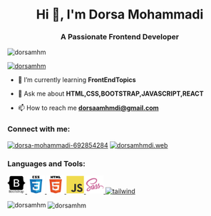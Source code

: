 <h1 align="center">Hi 👋, I'm Dorsa Mohammadi</h1>
<h3 align="center">A Passionate Frontend Developer</h3>

<p align="left"> <img src="https://komarev.com/ghpvc/?username=dorsamhm&label=Profile%20views&color=0e75b6&style=flat" alt="dorsamhm" /> </p>

<p align="left"> <a href="https://github.com/ryo-ma/github-profile-trophy"><img src="https://github-profile-trophy.vercel.app/?username=dorsamhm" alt="dorsamhm" /></a> </p>

- 🌱 I’m currently learning **FrontEndTopics**

- 💬 Ask me about **HTML,CSS,BOOTSTRAP,JAVASCRIPT,REACT**

- 📫 How to reach me **dorsaamhmdi@gmail.com**

<h3 align="left">Connect with me:</h3>
<p align="left">
<a href="https://linkedin.com/in/dorsa-mohammadi-692854284" target="blank"><img align="center" src="https://raw.githubusercontent.com/rahuldkjain/github-profile-readme-generator/master/src/images/icons/Social/linked-in-alt.svg" alt="dorsa-mohammadi-692854284" height="30" width="40" /></a>
<a href="https://instagram.com/dorsamhmdi.web" target="blank"><img align="center" src="https://raw.githubusercontent.com/rahuldkjain/github-profile-readme-generator/master/src/images/icons/Social/instagram.svg" alt="dorsamhmdi.web" height="30" width="40" /></a>
</p>

<h3 align="left">Languages and Tools:</h3>
<p align="left"> <a href="https://getbootstrap.com" target="_blank" rel="noreferrer"> <img src="https://raw.githubusercontent.com/devicons/devicon/master/icons/bootstrap/bootstrap-plain-wordmark.svg" alt="bootstrap" width="40" height="40"/> </a> <a href="https://www.w3schools.com/css/" target="_blank" rel="noreferrer"> <img src="https://raw.githubusercontent.com/devicons/devicon/master/icons/css3/css3-original-wordmark.svg" alt="css3" width="40" height="40"/> </a> <a href="https://www.w3.org/html/" target="_blank" rel="noreferrer"> <img src="https://raw.githubusercontent.com/devicons/devicon/master/icons/html5/html5-original-wordmark.svg" alt="html5" width="40" height="40"/> </a> <a href="https://developer.mozilla.org/en-US/docs/Web/JavaScript" target="_blank" rel="noreferrer"> <img src="https://raw.githubusercontent.com/devicons/devicon/master/icons/javascript/javascript-original.svg" alt="javascript" width="40" height="40"/> </a> <a href="https://sass-lang.com" target="_blank" rel="noreferrer"> <img src="https://raw.githubusercontent.com/devicons/devicon/master/icons/sass/sass-original.svg" alt="sass" width="40" height="40"/> </a> <a href="https://tailwindcss.com/" target="_blank" rel="noreferrer"> <img src="https://www.vectorlogo.zone/logos/tailwindcss/tailwindcss-icon.svg" alt="tailwind" width="40" height="40"/> </a> </p>

<p><img align="left" src="https://github-readme-stats.vercel.app/api/top-langs?username=dorsamhm&show_icons=true&locale=en&layout=compact" alt="dorsamhm" /></p>

<p>&nbsp;<img align="center" src="https://github-readme-stats.vercel.app/api?username=dorsamhm&show_icons=true&locale=en" alt="dorsamhm" /></p>
